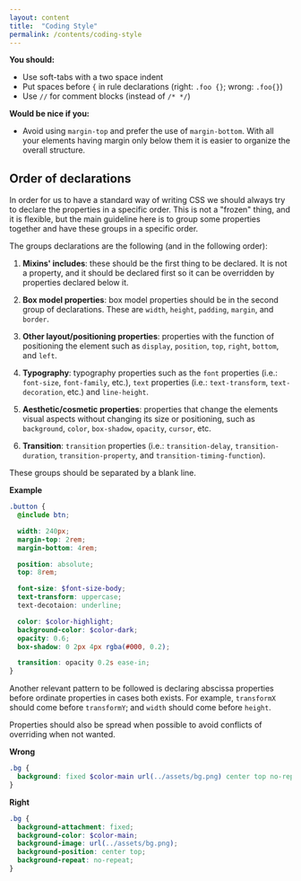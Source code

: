 ```yaml
---
layout: content
title:  "Coding Style"
permalink: /contents/coding-style
---
```


**You should:**

- Use soft-tabs with a two space indent
- Put spaces before `{` in rule declarations (right: `.foo {}`; wrong: `.foo{}`)
- Use `//` for comment blocks (instead of `/* */`)

**Would be nice if you:**

- Avoid using `margin-top` and prefer the use of `margin-bottom`. With all your elements having margin only below them it is easier to organize the overall structure.

## Order of declarations

In order for us to have a standard way of writing CSS we should always try to declare the properties in a specific order. This is not a "frozen" thing, and it is flexible, but the main guideline here is to group some properties together and have these groups in a specific order.

The groups declarations are the following (and in the following order):

1. **Mixins' includes**: these should be the first thing to be declared. It is not a property, and it should be declared first so it can be overridden by properties declared below it.

2. **Box model properties**: box model properties should be in the second group of declarations. These are `width`, `height`, `padding`, `margin`, and `border`.

3. **Other layout/positioning properties**: properties with the function of positioning the element such as `display`, `position`, `top`, `right`, `bottom`, and `left`.

4. **Typography**: typography properties such as the `font` properties (i.e.: `font-size`, `font-family`, etc.), `text` properties (i.e.: `text-transform`, `text-decoration`, etc.) and `line-height`.

5. **Aesthetic/cosmetic properties**: properties that change the elements visual aspects without changing its size or positioning, such as `background`, `color`, `box-shadow`, `opacity`, `cursor`, etc.

6. **Transition**: `transition` properties (i.e.: `transition-delay`, `transition-duration`, `transition-property`, and `transition-timing-function`).

These groups should be separated by a blank line.

**Example**

```scss
.button {
  @include btn;

  width: 240px;
  margin-top: 2rem;
  margin-bottom: 4rem;

  position: absolute;
  top: 8rem;

  font-size: $font-size-body;
  text-transform: uppercase;
  text-decotaion: underline;

  color: $color-highlight;
  background-color: $color-dark;
  opacity: 0.6;
  box-shadow: 0 2px 4px rgba(#000, 0.2);

  transition: opacity 0.2s ease-in;
}
```

Another relevant pattern to be followed is declaring abscissa properties before ordinate properties in cases both exists. For example, `transformX` should come before `transformY`; and `width` should come before `height`.

Properties should also be spread when possible to avoid conflicts of overriding when not wanted.

**Wrong**

```scss
.bg {
  background: fixed $color-main url(../assets/bg.png) center top no-repeat;
}
```

**Right**

```scss
.bg {
  background-attachment: fixed;
  background-color: $color-main;
  background-image: url(../assets/bg.png);
  background-position: center top;
  background-repeat: no-repeat;
}
```